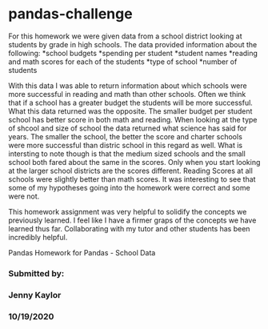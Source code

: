 # pandas-challenge

For this homework we were given data from a school district looking at students by grade in high schools.  The data provided information about the following:
    *school budgets
    *spending per student
    *student names
    *reading and math scores for each of the students
    *type of school
    *number of students
    
With this data I was able to return information about which schools were more successful in reading and math than other schools. Often we think that if a school has a greater budget the students will be more successful. What this data returned was the opposite. The smaller budget per student school has better score in both math and reading. When looking at the type of shcool and size of school the data returned what science has said for years. The smaller the school, the better the score and charter schools were more successful than distric school in this regard as well. What is intersting to note though is that the medium sized schools and the small school both fared about the same in the scores. Only when you start looking at the larger school districts are the scores different. Reading Scores at all schools were slightly better than math scores. It was interesting to see that some of my hypotheses going into the homework were correct and some were not.

This homework assignment was very helpful to solidify the concepts we previously learned. I feel like I have a firmer graps of the concepts we have learned thus far. Collaborating with my tutor and other students has been incredibly helpful.

Pandas Homework for Pandas - School Data
### Submitted by:
### Jenny Kaylor
### 10/19/2020